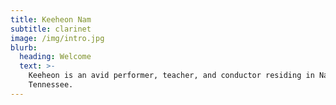 ```yaml
---
title: Keeheon Nam
subtitle: clarinet
image: /img/intro.jpg
blurb:
  heading: Welcome
  text: >-
    Keeheon is an avid performer, teacher, and conductor residing in Nashville,
    Tennessee.
---
```


